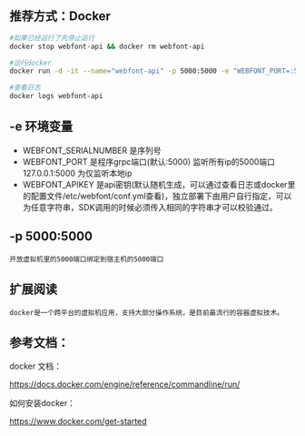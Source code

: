 
## 推荐方式：Docker
``` sh
#如果已经运行了先停止运行
docker stop webfont-api && docker rm webfont-api

#运行docker 
docker run -d -it --name="webfont-api" -p 5000:5000 -e "WEBFONT_PORT=:5000" -e "WEBFONT_SERIALNUMBER=a9bd9453-99f7-5b91-9e81-5864d7732a05" -e "WEBFONT_APIKEY=123456" hkloudou/webfont-api:latest

#查看日志
docker logs webfont-api
```
## -e 环境变量
-  WEBFONT_SERIALNUMBER 是序列号
-  WEBFONT_PORT 是程序grpc端口(默认:5000) 监听所有ip的5000端口 127.0.0.1:5000 为仅监听本地ip
-  WEBFONT_APIKEY 是api密钥(默认随机生成，可以通过查看日志或docker里的配置文件/etc/webfont/conf.yml查看)，独立部署下由用户自行指定，可以为任意字符串，SDK调用的时候必须传入相同的字符串才可以校验通过。 

## -p 5000:5000
    开放虚拟机里的5000端口绑定到宿主机的5000端口

## 扩展阅读
    docker是一个跨平台的虚拟机应用，支持大部分操作系统，是目前最流行的容器虚拟技术。
## 参考文档： 
docker 文档：

https://docs.docker.com/engine/reference/commandline/run/

如何安装docker：

https://www.docker.com/get-started